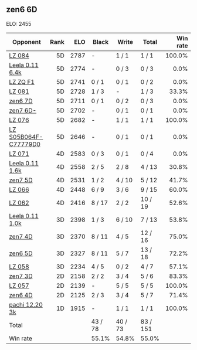 ## zen6 6D ##

ELO: 2455

Opponent | Rank | ELO | Black | Write | Total | Win rate
---------|-----:|----:|-------|-------|-------|-------:
[LZ 084](LZ%20084.md) | 5D | 2787 | - | 1 / 1 | 1 / 1 | 100.0%
[Leela 0.11 6.4k](Leela%200.11%206.4k.md) | 5D | 2774 | - | 0 / 3 | 0 / 3 | 0.0%
[LZ ZQ F1](LZ%20ZQ%20F1.md) | 5D | 2741 | 0 / 1 | 0 / 1 | 0 / 2 | 0.0%
[LZ 081](LZ%20081.md) | 5D | 2728 | 1 / 3 | - | 1 / 3 | 33.3%
[zen6 7D](zen6%207D.md) | 5D | 2711 | 0 / 1 | 0 / 2 | 0 / 3 | 0.0%
[zen7 6D-](zen7%206D-.md) | 5D | 2702 | - | 0 / 1 | 0 / 1 | 0.0%
[LZ 076](LZ%20076.md) | 5D | 2682 | - | 1 / 1 | 1 / 1 | 100.0%
[LZ S05B064F-C77779D0](LZ%20S05B064F-C77779D0.md) | 5D | 2646 | - | 0 / 1 | 0 / 1 | 0.0%
[LZ 071](LZ%20071.md) | 4D | 2583 | 0 / 3 | 0 / 1 | 0 / 4 | 0.0%
[Leela 0.11 1.6k](Leela%200.11%201.6k.md) | 4D | 2558 | 2 / 5 | 2 / 8 | 4 / 13 | 30.8%
[zen7 5D](zen7%205D.md) | 4D | 2531 | 1 / 2 | 4 / 10 | 5 / 12 | 41.7%
[LZ 066](LZ%20066.md) | 4D | 2448 | 6 / 9 | 3 / 6 | 9 / 15 | 60.0%
[LZ 062](LZ%20062.md) | 4D | 2416 | 8 / 17 | 2 / 2 | 10 / 19 | 52.6%
[Leela 0.11 1.0k](Leela%200.11%201.0k.md) | 3D | 2398 | 1 / 3 | 6 / 10 | 7 / 13 | 53.8%
[zen7 4D](zen7%204D.md) | 3D | 2370 | 8 / 11 | 4 / 5 | 12 / 16 | 75.0%
[zen6 5D](zen6%205D.md) | 3D | 2327 | 8 / 11 | 5 / 7 | 13 / 18 | 72.2%
[LZ 058](LZ%20058.md) | 3D | 2234 | 4 / 5 | 0 / 2 | 4 / 7 | 57.1%
[zen7 3D](zen7%203D.md) | 2D | 2158 | 2 / 2 | 3 / 4 | 5 / 6 | 83.3%
[LZ 057](LZ%20057.md) | 2D | 2139 | - | 5 / 5 | 5 / 5 | 100.0%
[zen6 4D](zen6%204D.md) | 2D | 2125 | 2 / 3 | 3 / 4 | 5 / 7 | 71.4%
[pachi 12.20 3k](pachi%2012.20%203k.md) | 1D | 1915 | - | 1 / 1 | 1 / 1 | 100.0%
Total | | | 43 / 78 | 40 / 73 | 83 / 151 | 
Win rate| | | 55.1% | 54.8% | 55.0% | 
